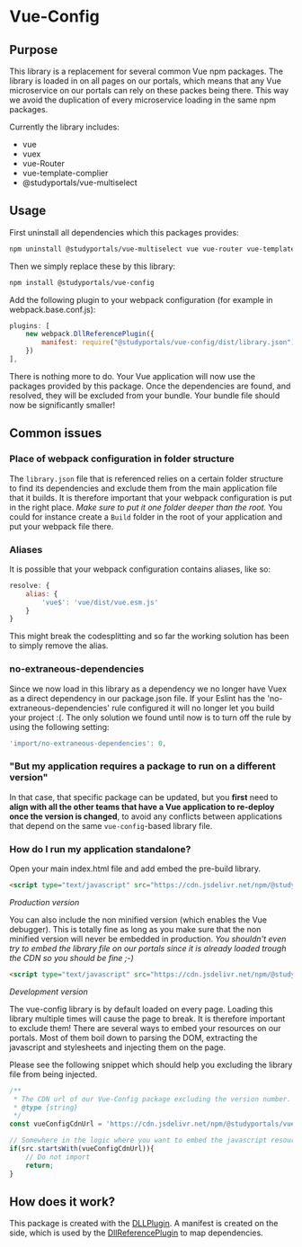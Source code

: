 # Vue-Config

## Purpose
This library is a replacement for several common Vue npm packages. The library 
is loaded in on all pages on our portals, which means that any Vue microservice 
on our portals can rely on these packes being there. This way we avoid the duplication 
of every microservice loading in the same npm packages.
 
Currently the library includes:

* vue
* vuex
* vue-Router
* vue-template-complier
* @studyportals/vue-multiselect

## Usage
First uninstall all dependencies which this packages provides:

```bash
npm uninstall @studyportals/vue-multiselect vue vue-router vue-template-compiler vuex
```

Then we simply replace these by this library:

```bash
npm install @studyportals/vue-config
```

Add the following plugin to your webpack configuration (for example in webpack.base.conf.js):

``` javascript
plugins: [
    new webpack.DllReferencePlugin({
        manifest: require("@studyportals/vue-config/dist/library.json")
    })
],
```

There is nothing more to do. Your Vue application will now use the packages provided by this package.
Once the dependencies are found, and resolved, they will be excluded from your bundle. Your bundle
file should now be significantly smaller!

## Common issues

### Place of webpack configuration in folder structure
The `library.json` file that is referenced relies on a certain folder structure to find its dependencies and exclude 
them from the main application file that it builds. It is therefore important that your webpack configuration is put
in the right place. *Make sure to put it one folder deeper than the root.* You could for instance create a `Build` folder
in the root of your application and put your webpack file there.

### Aliases
It is possible that your webpack configuration contains aliases, like so: 

```javascript
resolve: {
    alias: {
        'vue$': 'vue/dist/vue.esm.js'
    }
}
```
This might break the codesplitting and so far the working solution has been to simply remove the alias.

### no-extraneous-dependencies
Since we now load in this library as a dependency we no longer have Vuex as a direct dependency in our package.json file.
If your Eslint has the 'no-extraneous-dependencies' rule configured it will no longer let you build your project :(. The 
only solution we found until now is to turn off the rule by using the following setting:

```javascript
'import/no-extraneous-dependencies': 0,
```

### "But my application requires a package to run on a different version"

In that case, that specific package can be updated, but you **first** need to
**align with all the other teams that have a Vue application to re-deploy once the
version is changed**, to avoid any conflicts between applications that depend on
the same `vue-config`-based library file.


### How do I run my application standalone?
Open your main index.html file and add embed the pre-build library.
```html
<script type="text/javascript" src="https://cdn.jsdelivr.net/npm/@studyportals/vue-config/dist/library.min.js"></script>
```
_Production version_

You can also include the non minified version (which enables the Vue debugger). This is totally fine
as long as you make sure that the non minified version will never be embedded in production. _You shouldn't
even try to embed the library file on our portals since it is already loaded trough the CDN so you should be
fine ;-)_
```html
<script type="text/javascript" src="https://cdn.jsdelivr.net/npm/@studyportals/vue-config/dist/library.js"></script>
```
_Development version_

The vue-config library is by default loaded on every page. Loading this library multiple times will cause the page
to break. It is therefore important to exclude them! There are several ways to embed your resources on our portals. Most of them boil down to parsing the DOM, extracting the javascript and stylesheets and injecting them on the page.

Please see the following snippet which should help you excluding the library file from being injected.

``` javascript
/**
 * The CDN url of our Vue-Config package excluding the version number.
 * @type {string}
 */
const vueConfigCdnUrl = 'https://cdn.jsdelivr.net/npm/@studyportals/vue-config';

// Somewhere in the logic where you want to embed the javascript resource.
if(src.startsWith(vueConfigCdnUrl)){
    // Do not import
    return;
}
```

## How does it work?

This package is created with the [DLLPlugin](https://webpack.js.org/plugins/dll-plugin/).
A manifest is created on the side, which is used by the [DllReferencePlugin](https://webpack.js.org/plugins/dll-plugin/#dllreferenceplugin) to map dependencies.